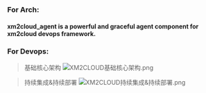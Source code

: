 ### For Arch:
#### xm2cloud_agent is a powerful and graceful agent component for xm2cloud devops framework.


### For Devops:
> 基础核心架构
![XM2CLOUD基础核心架构.png](https://raw.githubusercontent.com/xm2cloud/xm2cloud_agent/master/docs/screenshot/XM2CLOUD基础核心架构.png)

> 持续集成&持续部署
![XM2CLOUD持续集成&持续部署.png](https://raw.githubusercontent.com/xm2cloud/xm2cloud_agent/master/docs/screenshot/XM2CLOUD持续集成&持续部署.png)


